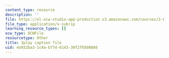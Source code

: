 ```yaml
---
content_type: resource
description: ''
file: https://ol-ocw-studio-app-production.s3.amazonaws.com/courses/2-627-fundamentals-of-photovoltaics-fall-2013/4a932ba31c4ab77d614339f2f650888d_3NQlT1SYpuQ.srt
file_type: application/x-subrip
learning_resource_types: []
ocw_type: OCWFile
resourcetype: Other
title: 3play caption file
uid: 4a932ba3-1c4a-b77d-6143-39f2f650888d
---
```


